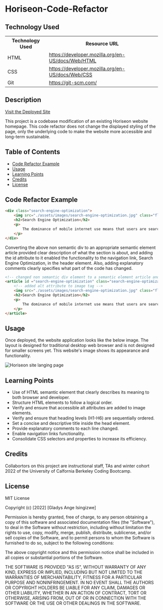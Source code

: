 # Horiseon-Code-Refactor

## Technology Used

<table>
    <tr>
        <th>Technology Used</th>
        <th>Resource URL</th>
    </tr>
    <tr>
        <td>HTML</td>
        <td><a href="https://developer.mozilla.org/en-US/docs/Web/HTML">https://developer.mozilla.org/en-US/docs/Web/HTML</a></td>
    </tr>
    <tr>
        <td>CSS</td>
        <td><a href="https://developer.mozilla.org/en-US/docs/Web/CSS">https://developer.mozilla.org/en-US/docs/Web/CSS</a></td>
    </tr>
    <tr>
        <td>Git</td>
        <td><a href="https://git-scm.com/">https://git-scm.com/</a></td>
    </tr>
</table>

## Description

<a href="https://isglad.github.io/refactoring-marketing-site/">Visit the Deployed Site</a>

This project is a codebase modification of an existing Horiseon website homepage. This code refactor does not change the displayed styling of the page, only the underlying code to make the website more accessible and long-term sustainable. 

## Table of Contents

* [Code Refactor Example](#code-refactor-example)
* [Usage](#usage)
* [Learning Points](#learning-points)
* [Credits](#credits)
* [License](#license)

## Code Refactor Example

```html
<div class="search-engine-optimization">
    <img src="./assets/images/search-engine-optimization.jpg" class="float-left" />
    <h2>Search Engine Optimization</h2>
    <p>
        The dominance of mobile internet use means that users are searching for the right business as they travel, shop, or sit on their couch at home. Search Engine Optimization (SEO) allows you to increase your visibility and find the right customers for your business.
    </p>
</div>
```
Converting the above non semantic div to an appropriate semantic element article provided clear description of what the section is about, and adding the id attribute to it enabled the functionality to the navigation link, Search Engine Optimization, in the header element. Also, adding explanatory comments clearly specifies what part of the code has changed.

```html
<!-- changed non semantic div element to a semantic element article and added id attribute -->
<article id ="search-engine-optimization" class="search-engine-optimization">
    <!-- added alt attribute to image tag -->
    <img src="./assets/images/search-engine-optimization.jpg" class="float-left" alt="search engine tools"/>
    <h2>Search Engine Optimization</h2>
    <p>
        The dominance of mobile internet use means that users are searching for the right business as they travel, shop, or sit on their couch at home. Search Engine Optimization (SEO) allows you to increase your visibility and find the right customers for your business.
    </p>
</article>
```

## Usage

Once deployed, the website application looks like the below image. The layout is designed for traditional desktop web browser and is not designed for smaller screens yet. This website's image shows its appearance and functionality. 

![Horiseon site langing page](./assets/images/site.gif)


## Learning Points

- Use of HTML semantic element that clearly describes its meaning to both browser and developer.
- Structure HTML elements to follow a logical order.
- Verify and ensure that accessible alt attributes are added to image elements.
- Verify and ensure that heading levels (H1-H6) are sequentially ordered.
- Set a concise and descriptive title inside the head element.
- Provide explanatory comments to each line changed.
- Enable navigation links functionality.
- Consolidate CSS selectors and properties to increase its efficiency.

## Credits

Collabortors on this project are instructional staff, TAs and winter cohort 2022 of the University of Calfornia Berkeley Coding Bootcamp.

## License

MIT License

Copyright (c) [2022] [Gladys Ange Isingizwe]

Permission is hereby granted, free of charge, to any person obtaining a copy
of this software and associated documentation files (the "Software"), to deal
in the Software without restriction, including without limitation the rights
to use, copy, modify, merge, publish, distribute, sublicense, and/or sell
copies of the Software, and to permit persons to whom the Software is
furnished to do so, subject to the following conditions:

The above copyright notice and this permission notice shall be included in all
copies or substantial portions of the Software.

THE SOFTWARE IS PROVIDED "AS IS", WITHOUT WARRANTY OF ANY KIND, EXPRESS OR
IMPLIED, INCLUDING BUT NOT LIMITED TO THE WARRANTIES OF MERCHANTABILITY,
FITNESS FOR A PARTICULAR PURPOSE AND NONINFRINGEMENT. IN NO EVENT SHALL THE
AUTHORS OR COPYRIGHT HOLDERS BE LIABLE FOR ANY CLAIM, DAMAGES OR OTHER
LIABILITY, WHETHER IN AN ACTION OF CONTRACT, TORT OR OTHERWISE, ARISING FROM,
OUT OF OR IN CONNECTION WITH THE SOFTWARE OR THE USE OR OTHER DEALINGS IN THE
SOFTWARE.
